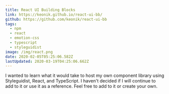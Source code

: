 ```yaml
---
title: React UI Building Blocks
link: https://keonik.github.io/react-ui-bb/
github: https://github.com/keonik/react-ui-bb
tags:
  - npm
  - react
  - emotion-css
  - typescript
  - styleguidist
image: /img/react.png
date: 2020-02-05T05:25:06.582Z
lastUpdated: 2020-03-19T04:25:06.662Z
---
```


I wanted to learn what it would take to host my own component library using Styleguidist, React, and TypeScript. I haven't decided if I will continue to add to it or use it as a reference. Feel free to add to it or create your own.
